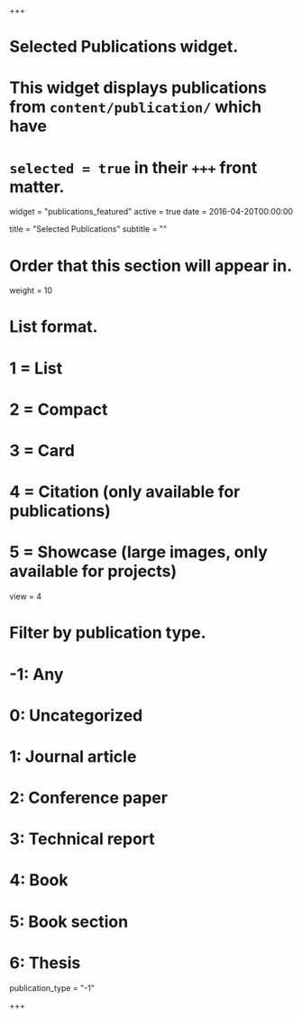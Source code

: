 +++
# Selected Publications widget.
# This widget displays publications from `content/publication/` which have
# `selected = true` in their `+++` front matter.
widget = "publications_featured"
active = true
date = 2016-04-20T00:00:00

title = "Selected Publications"
subtitle = ""

# Order that this section will appear in.
weight = 10

# List format.
#   1 = List
#   2 = Compact
#   3 = Card
#   4 = Citation (only available for publications)
#   5 = Showcase (large images, only available for projects)
view = 4

# Filter by publication type.
# -1: Any
#  0: Uncategorized
#  1: Journal article
#  2: Conference paper
#  3: Technical report
#  4: Book
#  5: Book section
#  6: Thesis
publication_type = "-1"

+++
